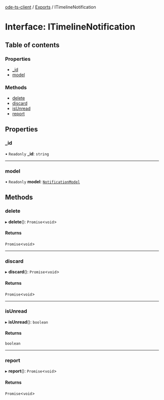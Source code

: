 [ode-ts-client](../README.md) / [Exports](../modules.md) / ITimelineNotification

# Interface: ITimelineNotification

## Table of contents

### Properties

- [\_id](ITimelineNotification.md#_id)
- [model](ITimelineNotification.md#model)

### Methods

- [delete](ITimelineNotification.md#delete)
- [discard](ITimelineNotification.md#discard)
- [isUnread](ITimelineNotification.md#isunread)
- [report](ITimelineNotification.md#report)

## Properties

### \_id

• `Readonly` **\_id**: `string`

___

### model

• `Readonly` **model**: [`NotificationModel`](../modules.md#notificationmodel)

## Methods

### delete

▸ **delete**(): `Promise`<`void`\>

#### Returns

`Promise`<`void`\>

___

### discard

▸ **discard**(): `Promise`<`void`\>

#### Returns

`Promise`<`void`\>

___

### isUnread

▸ **isUnread**(): `boolean`

#### Returns

`boolean`

___

### report

▸ **report**(): `Promise`<`void`\>

#### Returns

`Promise`<`void`\>
